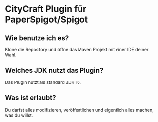 CityCraft Plugin für PaperSpigot/Spigot
===========


Wie benutze ich es?
------

Klone die Repository und öffne das Maven Projekt mit einer IDE deiner Wahl.


Welches JDK nutzt das Plugin?
------

Das Plugin nutzt als standard JDK 16.


Was ist erlaubt?
------

Du darfst alles modifizieren, veröffentlichen und eigentlich alles machen, was du willst.
